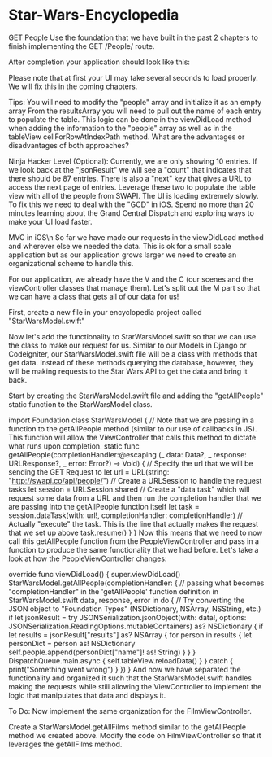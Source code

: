# Star-Wars-Encyclopedia

GET People
Use the foundation that we have built in the past 2 chapters to finish implementing the GET /People/ route.

After completion your application should look like this:



Please note that at first your UI may take several seconds to load properly. We will fix this in the coming chapters.

Tips:
You will need to modify the "people" array and initialize it as an empty array
From the resultsArray you will need to pull out the name of each entry to populate the table. This logic can be done in the viewDidLoad method when adding the information to the "people" array as well as in the tableView cellForRowAtIndexPath method. What are the advantages or disadvantages of both approaches?


Ninja Hacker Level (Optional):
Currently, we are only showing 10 entries. If we look back at the "jsonResult" we will see a "count" that indicates that there should be 87 entries. There is also a "next" key that gives a URL to access the next page of entries. Leverage these two to populate the table view with all of the people from SWAPI.
The UI is loading extremely slowly. To fix this we need to deal with the "GCD" in iOS. Spend no more than 20 minutes learning about the Grand Central Dispatch and exploring ways to make your UI load faster.


MVC in iOS\n
So far we have made our requests in the viewDidLoad method and wherever else we needed the data. This is ok for a small scale application but as our application grows larger we need to create an organizational scheme to handle this.

For our application, we already have the V and the C (our scenes and the viewController classes that manage them). Let's split out the M part so that we can have a class that gets all of our data for us!

First, create a new file in your encyclopedia project called "StarWarsModel.swift"

Now let's add the functionality to StarWarsModel.swift so that we can use the class to make our request for us. Similar to our Models in Django or Codeigniter, our StarWarsModel.swift file will be a class with methods that get data. Instead of these methods querying the database, however, they will be making requests to the Star Wars API to get the data and bring it back.

Start by creating the StarWarsModel.swift file and adding the "getAllPeople" static function to the StarWarsModel class.

import Foundation
class StarWarsModel {
    // Note that we are passing in a function to the getAllPeople method (similar to our use of callbacks in JS). This function will allow the ViewController that calls this method to dictate what runs upon completion.
    static func getAllPeople(completionHandler:@escaping (_ data: Data?, _ response: URLResponse?, _ error: Error?) -> Void) {
        // Specify the url that we will be sending the GET Request to
        let url = URL(string: "http://swapi.co/api/people/")
        // Create a URLSession to handle the request tasks
        let session = URLSession.shared
        // Create a "data task" which will request some data from a URL and then run the completion handler that we are passing into the getAllPeople function itself
        let task = session.dataTask(with: url!, completionHandler: completionHandler)
        // Actually "execute" the task. This is the line that actually makes the request that we set up above
        task.resume()
    }
}
Now this means that we need to now call this getAllPeople function from the PeopleViewController and pass in a function to produce the same functionality that we had before. Let's take a look at how the PeopleViewController changes:

override func viewDidLoad() {
        super.viewDidLoad()
        StarWarsModel.getAllPeople(completionHandler: { // passing what becomes "completionHandler" in the 'getAllPeople' function definition in StarWarsModel.swift
            data, response, error in
                do {
                    // Try converting the JSON object to "Foundation Types" (NSDictionary, NSArray, NSString, etc.)
                    if let jsonResult = try JSONSerialization.jsonObject(with: data!, options: JSONSerialization.ReadingOptions.mutableContainers) as? NSDictionary {
                        if let results = jsonResult["results"] as? NSArray {
                            for person in results {
                                let personDict = person as! NSDictionary
                                self.people.append(personDict["name"]! as! String)
                            }
                        }
                    }
                    DispatchQueue.main.async {
                        self.tableView.reloadData()
                    }
                } catch {
                    print("Something went wrong")
                }
        })
    }
And now we have separated the functionality and organized it such that the StarWarsModel.swift handles making the requests while still allowing the ViewController to implement the logic that manipulates that data and displays it.

To Do:
Now implement the same organization for the FilmViewController.

Create a StarWarsModel.getAllFilms method similar to the getAllPeople method we created above.
Modify the code on FilmViewController so that it leverages the getAllFilms method.
